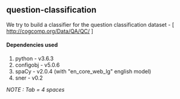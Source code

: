 ## question-classification
We try to build a classifier for the question classification dataset - [ http://cogcomp.org/Data/QA/QC/ ]

#### Dependencies used

1. python - v3.6.3
2. configobj - v5.0.6
3. spaCy - v2.0.4 (with "en_core_web_lg" english model)
4. sner - v0.2

*NOTE : Tab = 4 spaces*
